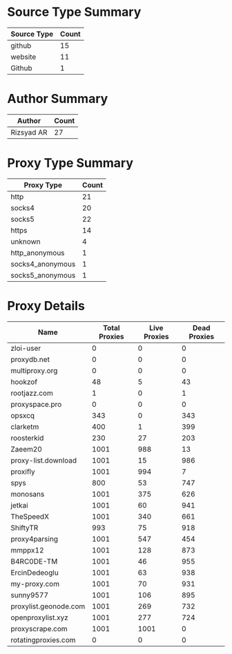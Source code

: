 # Source Type Summary

| Source Type | Count |
|-------------|-------|
| github | 15 |
| website | 11 |
| Github | 1 |


# Author Summary

| Author | Count |
|--------|-------|
| Rizsyad AR | 27 |


# Proxy Type Summary

| Proxy Type | Count |
|------------|-------|
| http | 21 |
| socks4 | 20 |
| socks5 | 22 |
| https | 14 |
| unknown | 4 |
| http_anonymous | 1 |
| socks4_anonymous | 1 |
| socks5_anonymous | 1 |


# Proxy Details

| Name | Total Proxies | Live Proxies | Dead Proxies |
|------|---------------|--------------|---------------|
| zloi-user | 0 | 0 | 0 |
| proxydb.net | 0 | 0 | 0 |
| multiproxy.org | 0 | 0 | 0 |
| hookzof | 48 | 5 | 43 |
| rootjazz.com | 1 | 0 | 1 |
| proxyspace.pro | 0 | 0 | 0 |
| opsxcq | 343 | 0 | 343 |
| clarketm | 400 | 1 | 399 |
| roosterkid | 230 | 27 | 203 |
| Zaeem20 | 1001 | 988 | 13 |
| proxy-list.download | 1001 | 15 | 986 |
| proxifly | 1001 | 994 | 7 |
| spys | 800 | 53 | 747 |
| monosans | 1001 | 375 | 626 |
| jetkai | 1001 | 60 | 941 |
| TheSpeedX | 1001 | 340 | 661 |
| ShiftyTR | 993 | 75 | 918 |
| proxy4parsing | 1001 | 547 | 454 |
| mmppx12 | 1001 | 128 | 873 |
| B4RC0DE-TM | 1001 | 46 | 955 |
| ErcinDedeoglu | 1001 | 63 | 938 |
| my-proxy.com | 1001 | 70 | 931 |
| sunny9577 | 1001 | 106 | 895 |
| proxylist.geonode.com | 1001 | 269 | 732 |
| openproxylist.xyz | 1001 | 277 | 724 |
| proxyscrape.com | 1001 | 1001 | 0 |
| rotatingproxies.com | 0 | 0 | 0 |

